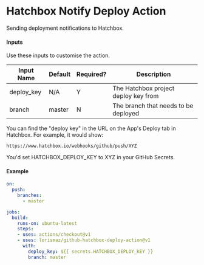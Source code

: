 # Hatchbox Notify Deploy Action

Sending deployment notifications to Hatchbox.

#### Inputs

Use these inputs to customise the action.

Input Name | Default | Required? | Description
------------ | ------------- | ------------ | -------------
deploy_key | N/A | Y | The Hatchbox project deploy key from 
branch | master | N | The branch that needs to be deployed

You can find the "deploy key" in the URL on the App's Deploy tab in Hatchbox. For example, it would show:
```
https://www.hatchbox.io/webhooks/github/push/XYZ
```

You'd set HATCHBOX_DEPLOY_KEY to XYZ in your GitHub Secrets.

#### Example

```yaml
on:
  push:
    branches:
      - master

jobs:
  build:
    runs-on: ubuntu-latest
    steps:
    - uses: actions/checkout@v1
    - uses: lorismaz/github-hatchbox-deploy-action@v1
      with:
        deploy_key: ${{ secrets.HATCHBOX_DEPLOY_KEY }}
        branch: master
```
